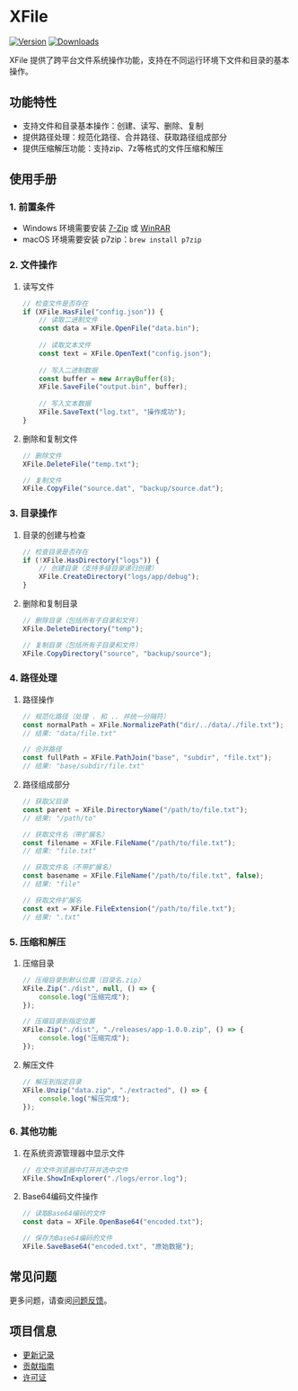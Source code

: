 # XFile

[![Version](https://img.shields.io/npm/v/org.eframework.uni.util)](https://www.npmjs.com/package/org.eframework.uni.util)
[![Downloads](https://img.shields.io/npm/dm/org.eframework.uni.util)](https://www.npmjs.com/package/org.eframework.uni.util)

XFile 提供了跨平台文件系统操作功能，支持在不同运行环境下文件和目录的基本操作。

## 功能特性

- 支持文件和目录基本操作：创建、读写、删除、复制
- 提供路径处理：规范化路径、合并路径、获取路径组成部分
- 提供压缩解压功能：支持zip、7z等格式的文件压缩和解压

## 使用手册

### 1. 前置条件

- Windows 环境需要安装 [7-Zip](https://www.7-zip.org/) 或 [WinRAR](https://www.win-rar.com/)
- macOS 环境需要安装 p7zip：`brew install p7zip`

### 2. 文件操作

1. 读写文件

    ```typescript
    // 检查文件是否存在
    if (XFile.HasFile("config.json")) {
        // 读取二进制文件
        const data = XFile.OpenFile("data.bin");
        
        // 读取文本文件
        const text = XFile.OpenText("config.json");
        
        // 写入二进制数据
        const buffer = new ArrayBuffer(8);
        XFile.SaveFile("output.bin", buffer);
        
        // 写入文本数据
        XFile.SaveText("log.txt", "操作成功");
    }
    ```

2. 删除和复制文件

    ```typescript
    // 删除文件
    XFile.DeleteFile("temp.txt");

    // 复制文件
    XFile.CopyFile("source.dat", "backup/source.dat");
    ```

### 3. 目录操作

1. 目录的创建与检查

    ```typescript
    // 检查目录是否存在
    if (!XFile.HasDirectory("logs")) {
        // 创建目录（支持多级目录递归创建）
        XFile.CreateDirectory("logs/app/debug");
    }
    ```

2. 删除和复制目录

    ```typescript
    // 删除目录（包括所有子目录和文件）
    XFile.DeleteDirectory("temp");

    // 复制目录（包括所有子目录和文件）
    XFile.CopyDirectory("source", "backup/source");
    ```

### 4. 路径处理

1. 路径操作

    ```typescript
    // 规范化路径（处理 . 和 .. 并统一分隔符）
    const normalPath = XFile.NormalizePath("dir/../data/./file.txt");
    // 结果: "data/file.txt"

    // 合并路径
    const fullPath = XFile.PathJoin("base", "subdir", "file.txt");
    // 结果: "base/subdir/file.txt"
    ```

2. 路径组成部分

    ```typescript
    // 获取父目录
    const parent = XFile.DirectoryName("/path/to/file.txt");
    // 结果: "/path/to"

    // 获取文件名（带扩展名）
    const filename = XFile.FileName("/path/to/file.txt");
    // 结果: "file.txt"

    // 获取文件名（不带扩展名）
    const basename = XFile.FileName("/path/to/file.txt", false);
    // 结果: "file"

    // 获取文件扩展名
    const ext = XFile.FileExtension("/path/to/file.txt");
    // 结果: ".txt"
    ```

### 5. 压缩和解压

1. 压缩目录

    ```typescript
    // 压缩目录到默认位置（目录名.zip）
    XFile.Zip("./dist", null, () => {
        console.log("压缩完成");
    });

    // 压缩目录到指定位置
    XFile.Zip("./dist", "./releases/app-1.0.0.zip", () => {
        console.log("压缩完成");
    });
    ```

2. 解压文件

    ```typescript
    // 解压到指定目录
    XFile.Unzip("data.zip", "./extracted", () => {
        console.log("解压完成");
    });
    ```

### 6. 其他功能

1. 在系统资源管理器中显示文件

    ```typescript
    // 在文件浏览器中打开并选中文件
    XFile.ShowInExplorer("./logs/error.log");
    ```

2. Base64编码文件操作

    ```typescript
    // 读取Base64编码的文件
    const data = XFile.OpenBase64("encoded.txt");

    // 保存为Base64编码的文件
    XFile.SaveBase64("encoded.txt", "原始数据");
    ```

## 常见问题

更多问题，请查阅[问题反馈](../CONTRIBUTING.md#问题反馈)。

## 项目信息

- [更新记录](../CHANGELOG.md)
- [贡献指南](../CONTRIBUTING.md)
- [许可证](../LICENSE)